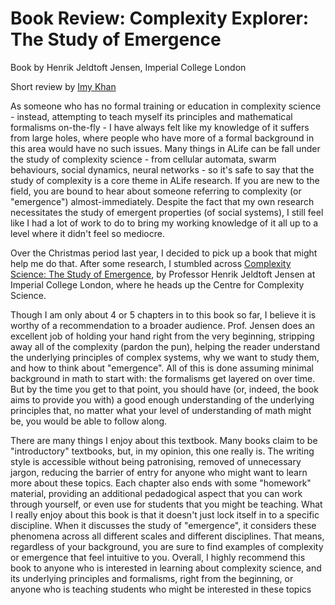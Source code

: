 # Book Review: Complexity Explorer: The Study of Emergence
Book by Henrik Jeldtoft Jensen, Imperial College London

Short review by [Imy Khan](http://imytk.co.uk)

As someone who has no formal training or education in complexity science - instead, attempting to teach myself its principles and mathematical formalisms on-the-fly - I have always felt like my knowledge of it suffers from large holes, where people who have more of a formal background in this area would have no such issues. Many things in ALife can be fall under the study of complexity science - from cellular automata, swarm behaviours, social dynamics, neural networks - so it's safe to say that the study of complexity is a core theme in ALife research. If you are new to the field, you are bound to hear about someone referring to complexity (or "emergence")  almost-immediately. Despite the fact that my own research necessitates the study of emergent properties (of social systems), I still feel like I had a lot of work to do to bring my working knowledge of it all up to a level where it didn't feel so mediocre.

Over the Christmas period last year, I decided to pick up a book that might help me do that. After some research, I stumbled across [Complexity Science: The Study of Emergence](https://www.cambridge.org/us/universitypress/subjects/physics/statistical-physics/complexity-science-study-emergence?format=HB&isbn=9781108834766), by Professor Henrik Jeldtoft Jensen at Imperial College London, where he heads up the Centre for Complexity Science. 

Though I am only about 4 or 5 chapters in to this book so far, I believe it is worthy of a recommendation to a broader audience. Prof. Jensen does an excellent job of holding your hand right from the very beginning, stripping away all of the complexity (pardon the pun), helping the reader understand the underlying principles of complex systems, why we want to study them, and how to think about "emergence". All of this is done assuming minimal background in math to start with: the formalisms get layered on over time. But by the time you get to that point, you should have (or, indeed, the book aims to provide you with) a good enough understanding of the underlying principles that, no matter what your level of understanding of math might be, you would be able to follow along.

There are many things I enjoy about this textbook. Many books claim to be "introductory" textbooks, but, in my opinion, this one really is. The writing style is accessible without being patronising, removed of unnecessary jargon, reducing the barrier of entry for anyone who might want to learn more about these topics. Each chapter also ends with some "homework" material, providing an additional pedadogical aspect that you can work through yourself, or even use for students that you might be teaching. What I really enjoy about this book is that it doesn't just lock itself in to a specific discipline. When it discusses the study of "emergence", it considers these phenomena across all different scales and different disciplines. That means, regardless of your background, you are sure to find examples of complexity or emergence that feel intuitive to you. Overall, I highly recommend this book to anyone who is interested in learning about complexity science, and its underlying principles and formalisms, right from the beginning, or anyone who is teaching students who might be interested in these topics 